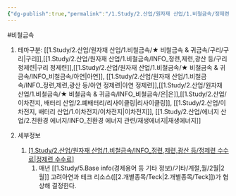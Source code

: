 ```yaml
---
{"dg-publish":true,"permalink":"/1.Study/2.산업/원자재 산업/1.비철금속/정제련업/종목/고려아연/","created":"2024-11-20T21:02:28.792+09:00","updated":"2025-06-26T12:51:24.440+09:00"}
---
```


#비철금속 

1. 테마구분: [[1.Study/2.산업/원자재 산업/1.비철금속/★ 비철금속 & 귀금속/구리/구리\|구리]],[[1.Study/2.산업/원자재 산업/1.비철금속/INFO_정련,제련,광산 등/구리 정제련\|구리 정제련]],[[1.Study/2.산업/원자재 산업/1.비철금속/★ 비철금속 & 귀금속/INFO_비철금속/아연\|아연]], [[1.Study/2.산업/원자재 산업/1.비철금속/INFO_정련,제련,광산 등/아연 정제련\|아연 정제련]],[[1.Study/2.산업/원자재 산업/1.비철금속/★ 비철금속 & 귀금속/INFO_비철금속/은\|은]],[[1.Study/2.산업/이차전지, 배터리 산업/2.폐배터리/리사이클링\|리사이클링]], [[1.Study/2.산업/이차전지, 배터리 산업/1.이차전지/이차전지\|이차전지]], [[1.Study/2.산업/에너지 산업/2.친환경 에너지/INFO_친환경 에너지 관련/재생에너지\|재생에너지]]

2. 세부정보
	1. [[1.Study/2.산업/원자재 산업/1.비철금속/INFO_정련,제련,광산 등/정제련 수수료\|정제련 수수료]](TC/RCs)
		1. 매년 [[1.Study/5.Base info(경제용어 등 기타 정보)/기타/계절,월/2월\|2월]] 고려아연과 테크 리소스([[2.개별종목/Teck\|2.개별종목/Teck]])가 협상해 결정한다.